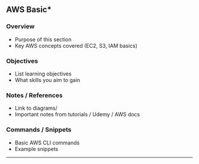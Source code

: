 
## **AWS Basic***

### Overview

* Purpose of this section
* Key AWS concepts covered (EC2, S3, IAM basics)

### Objectives

* List learning objectives
* What skills you aim to gain

### Notes / References

* Link to diagrams/
* Important notes from tutorials / Udemy / AWS docs

### Commands / Snippets

* Basic AWS CLI commands
* Example snippets

---